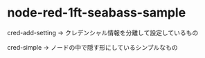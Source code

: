 # node-red-1ft-seabass-sample

cred-add-setting → クレデンシャル情報を分離して設定しているもの

cred-simple → ノードの中で隠す形にしているシンプルなもの
